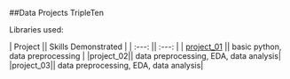 ##Data Projects TripleTen 

Libraries used: 


| Project   || Skills Demonstrated |
| :---: || :---: |
| [project_01](https://github.com/L7-design/Data_projects_TripleTen/tree/main/project_01) || basic python, data preprocessing |
|project_02|| data preprocessing, EDA, data analysis|
|project_03|| data preprocessing, EDA, data analysis|

